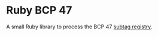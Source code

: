 # Ruby BCP 47

A small Ruby library to process the BCP 47 [subtag registry](http://www.iana.org/assignments/language-subtag-registry).
